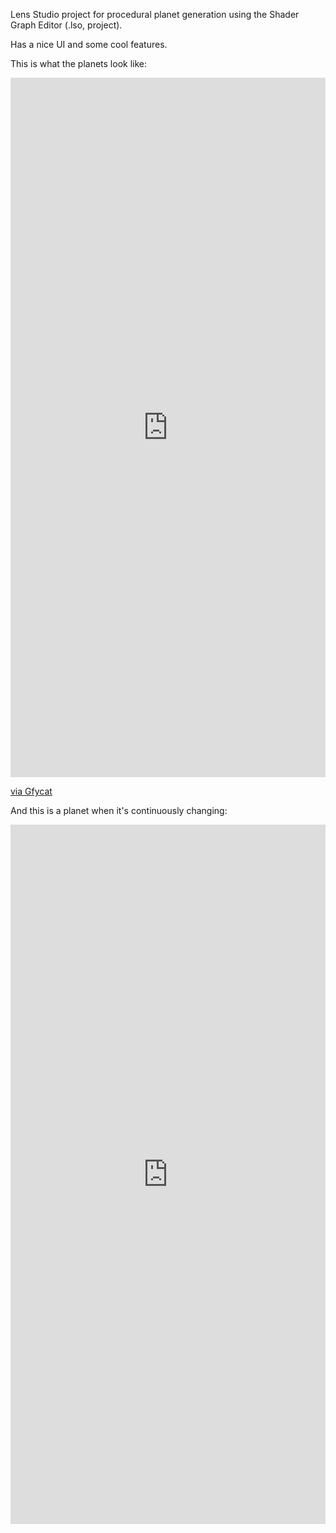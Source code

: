 Lens Studio project for procedural planet generation using the Shader Graph Editor (.lso, project).

Has a nice UI and some cool features.


This is what the planets look like:

<div style='position:relative; padding-bottom:calc(213.33% + 44px)'><iframe src='https://gfycat.com/ifr/FaroffFlimsyFlicker' frameborder='0' scrolling='no' width='100%' height='100%' style='position:absolute;top:0;left:0;' allowfullscreen></iframe></div><p> <a href="https://gfycat.com/faroffflimsyflicker-procedural-generator-augmented-material-snaplens">via Gfycat</a></p>



And this is a planet when it's continuously changing:

<div style='position:relative; padding-bottom:calc(213.33% + 44px)'><iframe src='https://gfycat.com/ifr/MediocreHeartfeltJoey' frameborder='0' scrolling='no' width='100%' height='100%' style='position:absolute;top:0;left:0;' allowfullscreen></iframe></div>
